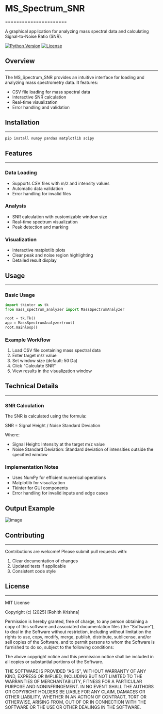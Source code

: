 # MS_Spectrum_SNR
======================

A graphical application for analyzing mass spectral data and calculating Signal-to-Noise Ratio (SNR).

[![Python Version](https://img.shields.io/badge/Python-3.x-blue.svg)](https://www.python.org/)
[![License](https://img.shields.io/badge/License-MIT-blue.svg)](https://opensource.org/licenses/MIT)

## Overview
--------

The MS_Spectrum_SNR provides an intuitive interface for loading and analyzing mass spectrometry data. It features:

* CSV file loading for mass spectral data
* Interactive SNR calculation
* Real-time visualization
* Error handling and validation

## Installation
------------

```bash
pip install numpy pandas matplotlib scipy
```

## Features
--------

### Data Loading
* Supports CSV files with m/z and intensity values
* Automatic data validation
* Error handling for invalid files

### Analysis
* SNR calculation with customizable window size
* Real-time spectrum visualization
* Peak detection and marking

### Visualization
* Interactive matplotlib plots
* Clear peak and noise region highlighting
* Detailed result display

## Usage
-----

### Basic Usage

```python
import tkinter as tk
from mass_spectrum_analyzer import MassSpectrumAnalyzer

root = tk.Tk()
app = MassSpectrumAnalyzer(root)
root.mainloop()
```

### Example Workflow

1. Load CSV file containing mass spectral data
2. Enter target m/z value
3. Set window size (default: 50 Da)
4. Click "Calculate SNR"
5. View results in the visualization window

## Technical Details
-----------------

### SNR Calculation

The SNR is calculated using the formula:

SNR = Signal Height / Noise Standard Deviation

Where:
- Signal Height: Intensity at the target m/z value
- Noise Standard Deviation: Standard deviation of intensities outside the specified window

### Implementation Notes

* Uses NumPy for efficient numerical operations
* Matplotlib for visualization
* Tkinter for GUI components
* Error handling for invalid inputs and edge cases

## Output Example

![image](https://github.com/user-attachments/assets/313e5c49-99c5-4f36-b8bd-d0fa28e07279)




## Contributing
------------

Contributions are welcome! Please submit pull requests with:

1. Clear documentation of changes
2. Updated tests if applicable
3. Consistent code style

## License
-------

MIT License

Copyright (c) [2025] [Rohith Krishna]

Permission is hereby granted, free of charge, to any person obtaining a copy
of this software and associated documentation files (the "Software"), to deal
in the Software without restriction, including without limitation the rights
to use, copy, modify, merge, publish, distribute, sublicense, and/or sell
copies of the Software, and to permit persons to whom the Software is
furnished to do so, subject to the following conditions:

The above copyright notice and this permission notice shall be included in
all copies or substantial portions of the Software.

THE SOFTWARE IS PROVIDED "AS IS", WITHOUT WARRANTY OF ANY KIND, EXPRESS OR
IMPLIED, INCLUDING BUT NOT LIMITED TO THE WARRANTIES OF MERCHANTABILITY,
FITNESS FOR A PARTICULAR PURPOSE AND NONINFRINGEMENT. IN NO EVENT SHALL THE
AUTHORS OR COPYRIGHT HOLDERS BE LIABLE FOR ANY CLAIM, DAMAGES OR OTHER
LIABILITY, WHETHER IN AN ACTION OF CONTRACT, TORT OR OTHERWISE, ARISING FROM,
OUT OF OR IN CONNECTION WITH THE SOFTWARE OR THE USE OR OTHER DEALINGS IN
THE SOFTWARE.
